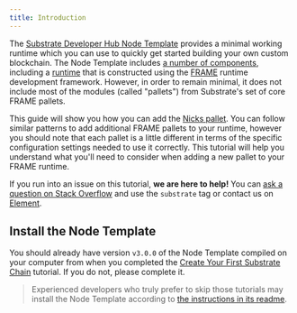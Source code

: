 ```yaml
---
title: Introduction
---
```


The
[Substrate Developer Hub Node Template](https://github.com/substrate-developer-hub/substrate-node-template)
provides a minimal working runtime which you can use to quickly get started building your own custom
blockchain. The Node Template includes [a number of components](../../index#architecture), including
a [runtime](../../knowledgebase/getting-started/glossary#runtime) that is constructed using the
[FRAME](../../knowledgebase/runtime/frame) runtime development framework. However, in order to
remain minimal, it does not include most of the modules (called "pallets") from Substrate's set of
core FRAME pallets.

This guide will show you how you can add the
[Nicks pallet](https://substrate.dev/rustdocs/v3.0.0/pallet_nicks/index.html). You can follow
similar patterns to add additional FRAME pallets to your runtime, however you should note that each
pallet is a little different in terms of the specific configuration settings needed to use it
correctly. This tutorial will help you understand what you'll need to consider when adding a new
pallet to your FRAME runtime.

If you run into an issue on this tutorial, **we are here to help!** You can
[ask a question on Stack Overflow](https://stackoverflow.com/questions/tagged/substrate) and use the
`substrate` tag or contact us on
[Element](https://app.element.io/#/room/!HzySYSaIhtyWrwiwEV:matrix.org).

## Install the Node Template

You should already have version `v3.0.0` of the Node Template compiled on your computer from when
you completed the
[Create Your First Substrate Chain](../../tutorials/create-your-first-substrate-chain/) tutorial. If
you do not, please complete it.

> Experienced developers who truly prefer to skip those tutorials may install the Node Template
> according to
> [the instructions in its readme](https://github.com/substrate-developer-hub/substrate-node-template#getting-started).
